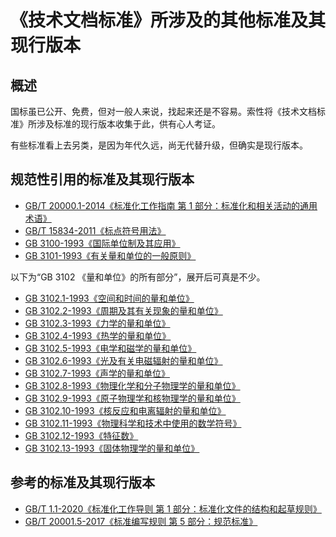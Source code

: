 # 《技术文档标准》所涉及的其他标准及其现行版本

## 概述

国标虽已公开、免费，但对一般人来说，找起来还是不容易。索性将《技术文档标准》所涉及标准的现行版本收集于此，供有心人考证。

有些标准看上去另类，是因为年代久远，尚无代替升级，但确实是现行版本。

## 规范性引用的标准及其现行版本

- [GB/T 20000.1-2014《标准化工作指南 第 1 部分：标准化和相关活动的通用术语》](gb/normative-references/GBT-20000.1-2014-标准化工作指南-第1部分：标准化和相关活动的通用术语.pdf)
- [GB/T 15834-2011《标点符号用法》](gb/normative-references/GBT-15834-2011-标点符号用法.pdf)
- [GB 3100-1993《国际单位制及其应用》](gb/normative-references/GB-3100-1993-国际单位制及其应用.pdf)
- [GB 3101-1993《有关量和单位的一般原则》](gb/normative-references/GB-3101-1993-有关量和单位的一般原则.pdf)

以下为“GB 3102 《量和单位》的所有部分”，展开后可真是不少。

- [GB 3102.1-1993《空间和时间的量和单位》](gb/normative-references/GB-3102.1-1993-空间和时间的量和单位.pdf)
- [GB 3102.2-1993《周期及其有关现象的量和单位》](gb/normative-references/GB-3102.2-1993-周期及其有关现象的量和单位.pdf)
- [GB 3102.3-1993《力学的量和单位》](gb/normative-references/GB-3102.3-1993-力学的量和单位.PDF)
- [GB 3102.4-1993《热学的量和单位》](gb/normative-references/GB-3102.4-1993-热学的量和单位.pdf)
- [GB 3102.5-1993《电学和磁学的量和单位》](gb/normative-references/GB-3102.5-1993-电学和磁学的量和单位.PDF)
- [GB 3102.6-1993《光及有关电磁辐射的量和单位》](gb/normative-references/GB-3102.6-1993-光及有关电磁辐射的量和单位.PDF)
- [GB 3102.7-1993《声学的量和单位》](gb/normative-references/GB-3102.7-1993-声学的量和单位.PDF)
- [GB 3102.8-1993《物理化学和分子物理学的量和单位》](gb/normative-references/GB-3102.8-1993-物理化学和分子物理学的量和单位.PDF)
- [GB 3102.9-1993《原子物理学和核物理学的量和单位》](gb/normative-references/GB-3102.9-1993-原子物理学和核物理学的量和单位.PDF)
- [GB 3102.10-1993《核反应和电离辐射的量和单位》](gb/normative-references/GB-3102.10-1993-核反应和电离辐射的量和单位.PDF)
- [GB 3102.11-1993《物理科学和技术中使用的数学符号》](gb/normative-references/GB-3102.11-1993-物理科学和技术中使用的数学符号.pdf)
- [GB 3102.12-1993《特征数》](gb/normative-references/GB-3102.12-1993-特征数.PDF)
- [GB 3102.13-1993《固体物理学的量和单位》](gb/normative-references/GB-3102.13-1993-固体物理学的量和单位.PDF)

## 参考的标准及其现行版本

- [GB/T 1.1-2020《标准化工作导则 第 1 部分：标准化文件的结构和起草规则》](gb/bibliography/GBT-1.1-2020-标准化工作导则-第1部分：标准化文件的结构和起草规则.pdf)
- [GB/T 20001.5-2017《标准编写规则 第 5 部分：规范标准》](gb/bibliography/GBT-20001.5-2017-标准编写规则-第5部分：规范标准.pdf)


